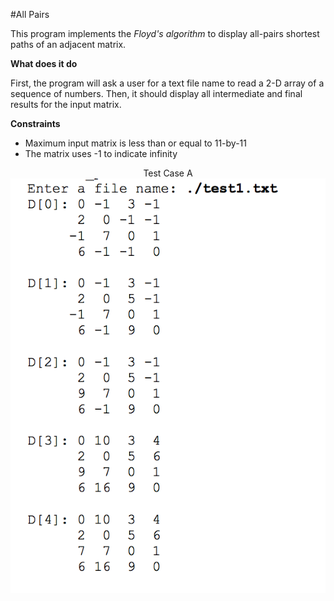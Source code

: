#All Pairs

<p>This program implements the <i>Floyd's algorithm</i> to display all-pairs shortest paths of an adjacent matrix.</p>

<b>What does it do</b>
<p>
First, the program will ask a user for a text file name to read a 2-D array of a sequence of numbers. Then, it should display all
intermediate and final results for the input matrix.
</p>

<b>Constraints</b>
* Maximum input matrix is less than or equal to 11-by-11
* The matrix uses -1 to indicate infinity

<p align="center">
Test Case A<br>
<img src="https://github.com/eduardotrejo/Algorithms/blob/master/Floyd%20Algorithm/TestA.png"/>
</p>


